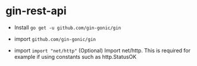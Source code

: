 # gin-rest-api
* Install `go get -u github.com/gin-gonic/gin`

* import `github.com/gin-gonic/gin`
* import `import "net/http"`  (Optional) Import net/http. This is required for example if using constants such as http.StatusOK